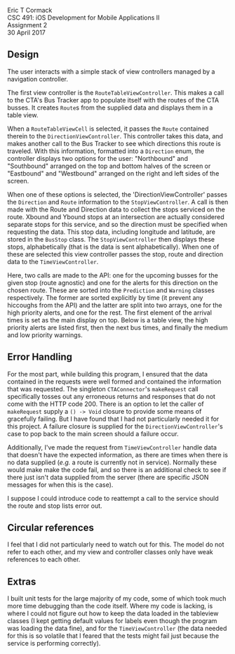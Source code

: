 Eric T Cormack<br />
CSC 491: iOS Development for Mobile Applications II<br />
Assignment 2<br />
30 April 2017

## Design
The user interacts with a simple stack of view controllers managed by a
navigation controller.

The first view controller is the `RouteTableViewController`. This makes a call
to the CTA's Bus Tracker app to populate itself with the routes of the CTA
busses. It creates `Route`s from the supplied data and displays them in a table
view.

When a `RouteTableViewCell` is selected, it passes the `Route` contained therein
to the `DirectionViewController`. This controller takes this data, and makes
another call to the Bus Tracker to see which directions this route is traveled.
With this information, formatted into a `Direction` enum, the controller
displays two options for the user: "Northbound" and "Southbound" arranged on the
top and bottom halves of the screen or "Eastbound" and "Westbound" arranged on
the right and left sides of the screen.

When one of these options is selected, the 'DirectionViewController' passes the
`Direction` and `Route` information to the `StopViewController`. A call is then
made with the Route and Direction data to collect the stops serviced on the
route. Xbound and Ybound stops at an intersection are actually considered
separate stops for this service, and so the direction must be specified when
requesting the data. This stop data, including longitude and latitude, are
stored in the `BusStop` class. The `StopViewController` then displays these
stops, alphabetically (that is the data is sent alphabetically). When one of
these are selected this view controller passes the stop, route and direction
data to the `TimeViewController`.

Here, two calls are made to the API: one for the upcoming busses for the given
stop (route agnostic) and one for the alerts for this direction on the chosen
route. These are sorted into the `Prediction` and `Warning` classes
respectively. The former are sorted explicitly by time (it prevent any
hiccoughs from the API) and the latter are split into two arrays, one for the
high priority alerts, and one for the rest. The first element of the arrival
times is set as the main display on top. Below is a table view, the high
priority alerts are listed first, then the next bus times, and finally the
medium and low priority warnings.

## Error Handling
For the most part, while building this program, I ensured that the data
contained in the requests were well formed and contained the information that
was requested. The singleton `CTAConnector`'s `makeRequest` call specifically
tosses out any erroneous returns and responses that do not come with the HTTP
code 200. There is an option to let the caller of `makeRequest` supply a
`() -> Void` closure to provide some means of gracefully failing. But I have
found that I had not particularly needed it for this project. A failure closure
is supplied for the `DirectionViewController`'s case to pop back to the main
screen should a failure occur.

Additionally, I've made the request from `TimeViewController` handle data that
doesn't have the expected information, as there are times when there is no
data supplied (*e.g.* a route is currently not in service). Normally these
would make make the code fail, and so there is an additional check to see if
there just isn't data supplied from the server (there are specific JSON messages
for when this is the case).

I suppose I could introduce code to reattempt a call to the service should the
route and stop lists error out.

## Circular references
I feel that I did not particularly need to watch out for this. The model do not
refer to each other, and my view and controller classes only have weak
references to each other.

## Extras
I built unit tests for the large majority of my code, some of which took much
more time debugging than the code itself. Where my code is lacking, is where I
could not figure out how to keep the data loaded in the tableview classes (I
kept getting default values for labels even though the program was loading the
data fine), and for the `TimeViewController` (the data needed for this is so
volatile that I feared that the tests might fail just because the service is
performing correctly).
